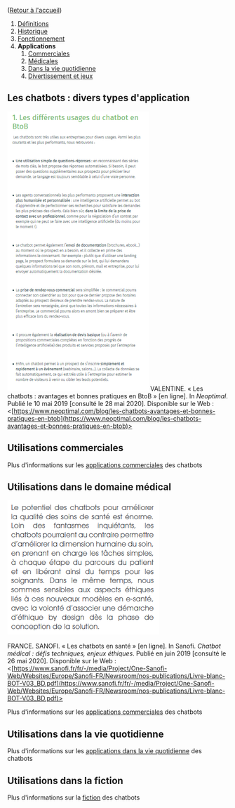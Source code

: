 ([Retour à l'accueil](https://sylviehannon.github.io/chatbot/))
1. [Définitions](definitions.md)
2. [Historique](historique.md)
3. [Fonctionnement](fonctionnement.md)
4. **Applications**
      1. [Commerciales](acommerciales.md)
      2. [Médicales](amedicales.md)
      3. [Dans la vie quotidienne](aquoti.md)
      4. [Divertissement et jeux](afictions.md)

## Les chatbots : divers types d'application

[![Image](lesimages/Util1.png)](https://www.neoptimal.com/blog/les-chatbots-avantages-et-bonnes-pratiques-en-btob)
VALENTINE. « Les chatbots : avantages et bonnes pratiques en BtoB » [en ligne]. In *Neoptimal*. Publié le 10 mai 2019 [consulté le 28 mai 2020]. Disponible sur le Web : <[https://www.neoptimal.com/blog/les-chatbots-avantages-et-bonnes-pratiques-en-btob](https://www.neoptimal.com/blog/les-chatbots-avantages-et-bonnes-pratiques-en-btob)>

## Utilisations commerciales

Plus d'informations sur les [applications commerciales](acommerciales.md) des chatbots

## Utilisations dans le domaine médical

[![Image](lesimages/Util2.png)](https://www.sanofi.fr/fr/-/media/Project/One-Sanofi-Web/Websites/Europe/Sanofi-FR/Newsroom/nos-publications/Livre-blanc-BOT-V03_BD.pdf)

FRANCE. SANOFI. « Les chatbots en santé » [en ligne]. In Sanofi. *Chatbot médical : défis techniques, enjeux éthiques*. Publié en juin 2019 [consulté le 26 mai 2020]. Disponible sur le Web : <[https://www.sanofi.fr/fr/-/media/Project/One-Sanofi-Web/Websites/Europe/Sanofi-FR/Newsroom/nos-publications/Livre-blanc-BOT-V03_BD.pdf](https://www.sanofi.fr/fr/-/media/Project/One-Sanofi-Web/Websites/Europe/Sanofi-FR/Newsroom/nos-publications/Livre-blanc-BOT-V03_BD.pdf)>

Plus d'informations sur les [applications commerciales](amedicales.md) des chatbots

## Utilisations dans la vie quotidienne

Plus d'informations sur les [applications dans la vie quotidienne](aquoti.md) des chatbots

## Utilisations dans la fiction

Plus d'informations sur la [fiction](afictions.md) des chatbots
